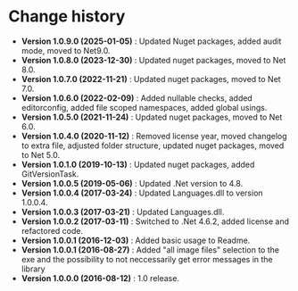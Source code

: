 # Change history

* **Version 1.0.9.0 (2025-01-05)** : Updated Nuget packages, added audit mode, moved to Net9.0.
* **Version 1.0.8.0 (2023-12-30)** : Updated nuget packages, moved to Net 8.0.
* **Version 1.0.7.0 (2022-11-21)** : Updated nuget packages, moved to Net 7.0.
* **Version 1.0.6.0 (2022-02-09)** : Added nullable checks, added editorconfig, added file scoped namespaces, added global usings.
* **Version 1.0.5.0 (2021-11-24)** : Updated nuget packages, moved to Net 6.0.
* **Version 1.0.4.0 (2020-11-12)** : Removed license year, moved changelog to extra file, adjusted folder structure, updated nuget packages, moved to Net 5.0.
* **Version 1.0.1.0 (2019-10-13)** : Updated nuget packages, added GitVersionTask.
* **Version 1.0.0.5 (2019-05-06)** : Updated .Net version to 4.8.
* **Version 1.0.0.4 (2017-03-24)** : Updated Languages.dll to version 1.0.0.4.
* **Version 1.0.0.3 (2017-03-21)** : Updated Languages.dll.
* **Version 1.0.0.2 (2017-03-11)** : Switched to .Net 4.6.2, added license and refactored code.
* **Version 1.0.0.1 (2016-12-03)** : Added basic usage to Readme.
* **Version 1.0.0.1 (2016-08-27)** : Added "all image files" selection to the exe and the possibility to not neccessarily get error messages in the library
* **Version 1.0.0.0 (2016-08-12)** : 1.0 release.